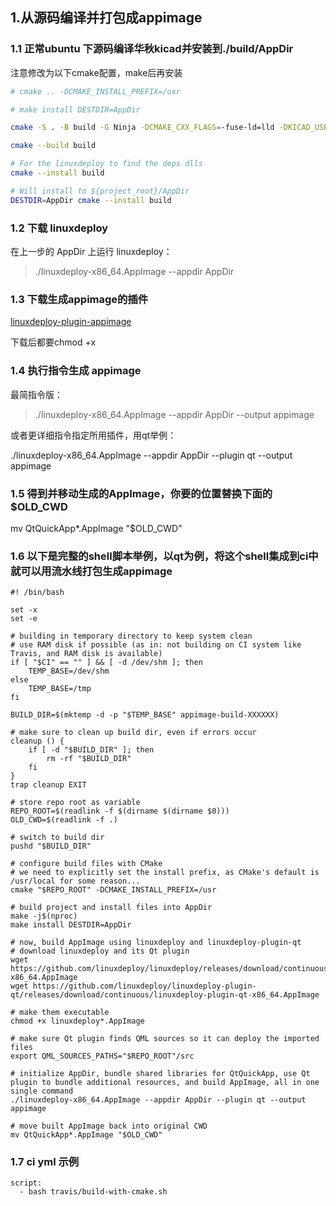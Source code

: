 ## 1.从源码编译并打包成appimage

### 1.1 正常ubuntu 下源码编译华秋kicad并安装到./build/AppDir

注意修改为以下cmake配置，make后再安装


```bash
# cmake .. -DCMAKE_INSTALL_PREFIX=/usr

# make install DESTDIR=AppDir

cmake -S . -B build -G Ninja -DCMAKE_CXX_FLAGS=-fuse-ld=lld -DKICAD_USE_CMAKE_FINDPROTOBUF=ON -DCMAKE_INSTALL_PREFIX=/usr -DKICAD_BUILD_I18N=ON -DKICAD_BUILD_QA_TESTS=OFF -DCMAKE_BUILD_TYPE=Release

cmake --build build

# For the linuxdeploy to find the deps dlls 
cmake --install build

# Will install to ${project_root}/AppDir
DESTDIR=AppDir cmake --install build
```


### 1.2 下载 linuxdeploy

在上一步的 AppDir 上运行 linuxdeploy：

> ./linuxdeploy-x86_64.AppImage --appdir AppDir

### 1.3 下载生成appimage的插件


[linuxdeploy-plugin-appimage](github.com/linuxdeploy/linuxdeploy-plugin-appimage)

下载后都要chmod +x

### 1.4 执行指令生成 appimage

最简指令版：

> ./linuxdeploy-x86_64.AppImage --appdir AppDir --output appimage

或者更详细指令指定所用插件，用qt举例：

./linuxdeploy-x86_64.AppImage --appdir AppDir --plugin qt --output appimage

### 1.5 得到并移动生成的AppImage，你要的位置替换下面的$OLD_CWD

mv QtQuickApp*.AppImage "$OLD_CWD"

### 1.6 以下是完整的shell脚本举例，以qt为例，将这个shell集成到ci中就可以用流水线打包生成appimage

```
#! /bin/bash

set -x
set -e

# building in temporary directory to keep system clean
# use RAM disk if possible (as in: not building on CI system like Travis, and RAM disk is available)
if [ "$CI" == "" ] && [ -d /dev/shm ]; then
    TEMP_BASE=/dev/shm
else
    TEMP_BASE=/tmp
fi

BUILD_DIR=$(mktemp -d -p "$TEMP_BASE" appimage-build-XXXXXX)

# make sure to clean up build dir, even if errors occur
cleanup () {
    if [ -d "$BUILD_DIR" ]; then
        rm -rf "$BUILD_DIR"
    fi
}
trap cleanup EXIT

# store repo root as variable
REPO_ROOT=$(readlink -f $(dirname $(dirname $0)))
OLD_CWD=$(readlink -f .)

# switch to build dir
pushd "$BUILD_DIR"

# configure build files with CMake
# we need to explicitly set the install prefix, as CMake's default is /usr/local for some reason...
cmake "$REPO_ROOT" -DCMAKE_INSTALL_PREFIX=/usr

# build project and install files into AppDir
make -j$(nproc)
make install DESTDIR=AppDir

# now, build AppImage using linuxdeploy and linuxdeploy-plugin-qt
# download linuxdeploy and its Qt plugin
wget https://github.com/linuxdeploy/linuxdeploy/releases/download/continuous/linuxdeploy-x86_64.AppImage
wget https://github.com/linuxdeploy/linuxdeploy-plugin-qt/releases/download/continuous/linuxdeploy-plugin-qt-x86_64.AppImage

# make them executable
chmod +x linuxdeploy*.AppImage

# make sure Qt plugin finds QML sources so it can deploy the imported files
export QML_SOURCES_PATHS="$REPO_ROOT"/src

# initialize AppDir, bundle shared libraries for QtQuickApp, use Qt plugin to bundle additional resources, and build AppImage, all in one single command
./linuxdeploy-x86_64.AppImage --appdir AppDir --plugin qt --output appimage

# move built AppImage back into original CWD
mv QtQuickApp*.AppImage "$OLD_CWD"
```

### 1.7 ci yml 示例

```
script:
  - bash travis/build-with-cmake.sh

```

